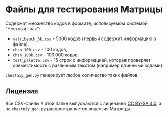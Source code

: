 # Файлы для тестирования Матрицы
Содержат множество кодов в формате, используемом системой "Честный знак":
- `matribench_5k.csv` - 5000 кодов (первый содержит информацию о файле),
- `chzn_100.csv` - 100 кодов,
- `chzn_100k.csv` - 100.000 кодов.
- `test_palette.csv` - 15 строк с информацией, которая проверяет совместимость с различным текстом (например длинными кодами).

`chestniy_gen.py` генерирует любое количество таких файлов.

## Лицензия
Все CSV-файлы в этой папке выпускаются с лицензией [CC BY-SA 4.0](https://creativecommons.org/licenses/by-sa/4.0/), а на `chestniy_gen.py` распространяется лицензия Матрицы.
